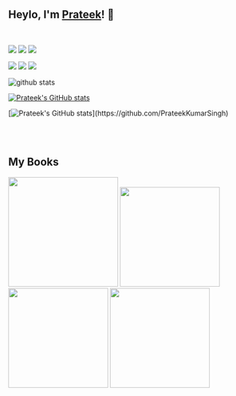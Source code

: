 
## Heylo, I'm <a href="https://www.linkedin.com/in/prateeksingh1590/detail/" target="_blank">Prateek</a>! 👋
<br />

<a href= "https://www.linkedin.com/in/prateeksingh1590/detail/"><img src="https://img.icons8.com/dusk/48/000000/linkedin.png"/></a>
<a href= "https://twitter.com/singhprateik"><img src="https://img.icons8.com/dusk/48/000000/twitter.png"/></a>
<a href= "https://www.youtube.com/c/ridiculouslycurious"><img src="https://img.icons8.com/dusk/48/000000/youtube--v2.png"/></a>

<img src="https://views.whatilearened.today/views/github/PrateekKumarSingh/views.svg"/>  <a href="https://github.com/PrateekKumarSingh/"><img src="https://img.shields.io/github/followers/PrateekKumarSingh?color=%234CC61E&label=GitHub%20Followers%20%3A"/></a>  <a href="https://github.com/PrateekKumarSingh?tab=repositories"><img src="https://badges.frapsoft.com/os/v2/open-source.svg?v=103"/></a>

<img src="https://github-readme-stats.vercel.app/api/?username=PrateekKumarSingh&show_icons=true&title_color=fffffff&icon_color=000000&text_color=000000" alt="github stats"/>


[![Prateek's GitHub stats](https://github-readme-stats.vercel.app/api/wakatime?username=PrateekKumarSingh)](https://github.com/PrateekKumarSingh)

[![Prateek's GitHub stats](https://github-readme-streak-stats.herokuapp.com/?user=PrateekKumarSingh&theme=light&hide_border=true")](https://github.com/PrateekKumarSingh)

<br/><br/>

## My Books

<a href="https://www.apress.com/gp/book/9781484260371"><img src="https://i0.wp.com/ridicurious.com/wp-content/uploads/2021/01/wslbook.png?w=400&ssl=1" width="220"/></a>
<a href="https://leanpub.com/powershell-to-csharp"><img src="https://d2sofvawe08yqg.cloudfront.net/powershell-to-csharp/hero?1616838848" width="200"/></a>
<a href="https://leanpub.com/PowerShell-to-Python"><img src="https://d2sofvawe08yqg.cloudfront.net/PowerShell-to-Python/hero?1616768003" width="200"/></a>
<a href="https://leanpub.com/learncsharp"><img src="https://d2sofvawe08yqg.cloudfront.net/learncsharp/hero?1616885238" width="200"/></a>
